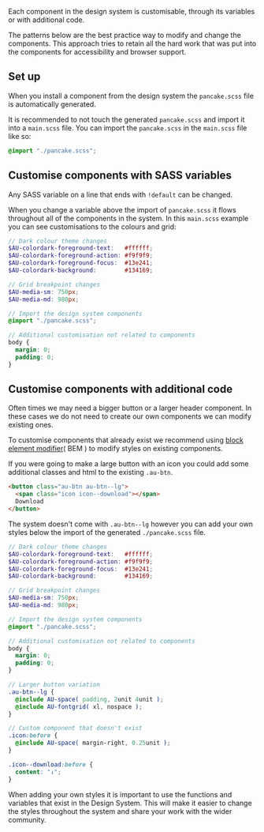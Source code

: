 Each component in the design system is customisable, through its variables or with additional code.

The patterns below are the best practice way to modify and change the components. This approach tries to retain all the hard work that was put into the components for accessibility and browser support.


## Set up

When you install a component from the design system the `pancake.scss` file is automatically generated.

It is recommended to not touch the generated `pancake.scss` and import it into a `main.scss` file. You can import the `pancake.scss` in the `main.scss` file like so:
```scss
@import "./pancake.scss";
```

## Customise components with SASS variables

Any SASS variable on a line that ends with `!default` can be changed.

When you change a variable above the import of `pancake.scss` it flows throughout all of the components in the system. In this `main.scss` example you can see customisations to the colours and grid:
```scss
// Dark colour theme changes
$AU-colordark-foreground-text:   #ffffff;
$AU-colordark-foreground-action: #f9f9f9;
$AU-colordark-foreground-focus:  #13e241;
$AU-colordark-background:        #134169;

// Grid breakpoint changes
$AU-media-sm: 750px;
$AU-media-md: 980px;

// Import the design system components
@import "./pancake.scss";

// Additional customisation not related to components
body {
  margin: 0;
  padding: 0;
}
```


## Customise components with additional code

Often times we may need a bigger button or a larger header component. In these cases we do not need to create our own components we can modify existing ones.

To customise components that already exist we recommend using [block element modifier](http://getbem.com/)( BEM ) to modify styles on existing components.

If you were going to make a large button with an icon you could add some additional classes and html to the existing `.au-btn`.
```html
<button class="au-btn au-btn--lg">
  <span class="icon icon--download"></span>
  Download
</button>
```

The system doesn't come with `.au-btn--lg` however you can add your own styles below the import of the generated `./pancake.scss` file.
```scss
// Dark colour theme changes
$AU-colordark-foreground-text:   #ffffff;
$AU-colordark-foreground-action: #f9f9f9;
$AU-colordark-foreground-focus:  #13e241;
$AU-colordark-background:        #134169;

// Grid breakpoint changes
$AU-media-sm: 750px;
$AU-media-md: 980px;

// Import the design system components
@import "./pancake.scss";

// Additional customisation not related to components
body {
  margin: 0;
  padding: 0;
}

// Larger button variation
.au-btn--lg {
  @include AU-space( padding, 2unit 4unit );
  @include AU-fontgrid( xl, nospace );
}

// Custom component that doesn't exist
.icon:before {
  @include AU-space( margin-right, 0.25unit );
}

.icon--download:before {
  content: "↓";
}
```

When adding your own styles it is important to use the functions and variables that exist in the Design System. This will make it easier to change the styles throughout the system and share your work with the wider community.
